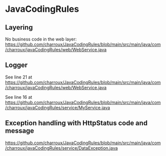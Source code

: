 # JavaCodingRules

## Layering

No business code in the web layer: https://github.com/charroux/JavaCodingRules/blob/main/src/main/java/com/charroux/javaCodingRules/web/WebService.java

## Logger

See line 21 at https://github.com/charroux/JavaCodingRules/blob/main/src/main/java/com/charroux/javaCodingRules/web/WebService.java

See line 16 at https://github.com/charroux/JavaCodingRules/blob/main/src/main/java/com/charroux/javaCodingRules/service/MyService.java

## Exception handling with HttpStatus code and message

https://github.com/charroux/JavaCodingRules/blob/main/src/main/java/com/charroux/javaCodingRules/service/DataException.java
